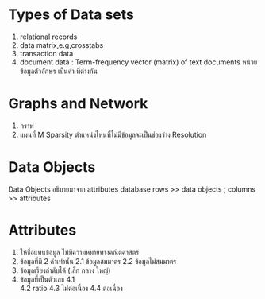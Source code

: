 # Types of Data sets
1. relational records
2. data matrix,e.g,crosstabs
3. transaction data
4. document data : Term-frequency vector (matrix) of text documents
หน่วยข้อมูลตัวอักษร เป็นคำ ที่ต่างกัน 
# Graphs and Network
1. กราฟ
2. แผนที่
M
Sparsity ตำแหน่งไหนที่ไม่มีข้อมูลจะเป็นช่องว่าง
Resolution 
# Data Objects
Data Objects อธิบายมาจาก attributes
database rows >> data objects ; columns >> attributes
# Attributes
1. ให้ชื่อแทนข้อมูล ไม่มีความหมายทางคณิตศาสตร์
2. ข้อมูลที่มี 2 ค่าเท่านั้น 
2.1 ข้อมูลสมมาตร 
2.2 ข้อมูลไม่สมมาตร
3. ข้อมูลเรียงลำดับได้ (เล็ก กลาง ใหญ่) 
4. ข้อมูลที่เป็นตัวเลข
4.1  
4.2 ratio 
4.3 ไม่ต่อเนื่อง
4.4 ต่อเนื่อง
#
